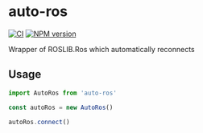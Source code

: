 # auto-ros

[![CI][gh-actions-image]][gh-actions-url] [![NPM version][npm-version-image]][npm-version-url]

Wrapper of ROSLIB.Ros which automatically reconnects

[gh-actions-image]: https://github.com/tue-robotics/auto-ros/actions/workflows/main.yml/badge.svg
[gh-actions-url]: https://github.com/tue-robotics/auto-ros/actions/workflows/main.yml

[npm-version-image]: https://img.shields.io/npm/v/auto-ros.svg
[npm-version-url]: https://www.npmjs.com/package/auto-ros

## Usage

```js
import AutoRos from 'auto-ros'

const autoRos = new AutoRos()

autoRos.connect()
```
